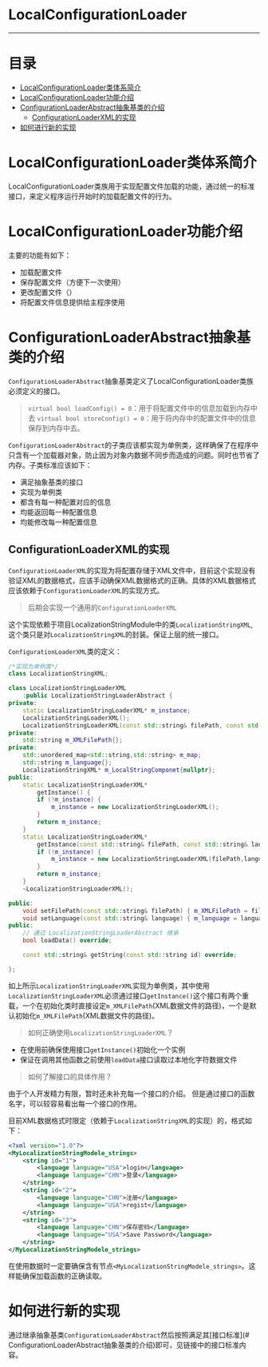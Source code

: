 # LocalConfigurationLoader

------

# 目录

- [LocalConfigurationLoader类体系简介](#LocalConfigurationLoader类体系简介)
- [LocalConfigurationLoader功能介绍](#LocalConfigurationLoader功能介绍)
- [ConfigurationLoaderAbstract抽象基类的介绍](#ConfigurationLoaderAbstract抽象基类的介绍)
   - [ConfigurationLoaderXML的实现](#ConfigurationLoaderXML的实现)
- [如何进行新的实现](#如何进行新的实现)

# LocalConfigurationLoader类体系简介

LocalConfigurationLoader类族用于实现配置文件加载的功能，通过统一的标准接口，来定义程序运行开始时的加载配置文件的行为。

# LocalConfigurationLoader功能介绍

主要的功能有如下：

- 加载配置文件
- 保存配置文件（方便下一次使用）
- 更改配置文件（）
- 将配置文件信息提供给主程序使用

# ConfigurationLoaderAbstract抽象基类的介绍

`ConfigurationLoaderAbstract`抽象基类定义了LocalConfigurationLoader类族必须定义的接口。

> `virtual bool loadConfig() = 0`：用于将配置文件中的信息加载到内存中去
> `virtual bool storeConfig() = 0`：用于将内存中的配置文件中的信息保存到内存中去。

`ConfigurationLoaderAbstract`的子类应该都实现为单例类，这样确保了在程序中只含有一个加载器对象，防止因为对象内数据不同步而造成的问题。同时也节省了内存。子类标准应该如下：

- 满足抽象基类的接口
- 实现为单例类
- 都含有每一种配置对应的信息
- 均能返回每一种配置信息
- 均能修改每一种配置信息 

## ConfigurationLoaderXML的实现

`ConfigurationLoaderXML`的实现为将配置存储于XML文件中，目前这个实现没有验证XML的数据格式，应该手动确保XML数据格式的正确。具体的XML数据格式应该依赖于`ConfigurationLoaderXML`的实现方式。

> 后期会实现一个通用的`ConfigurationLoaderXML`

这个实现依赖于项目LocalizationStringModule中的类`LocalizationStringXML`,这个类只是对`LocalizationStringXML`的封装。保证上层的统一接口。


`ConfigurationLoaderXML`类的定义：

```cpp
/*实现为单例类*/
class LocalizationStringXML;

class LocalizationStringLoaderXML
    :public LocalizationStringLoaderAbstract {
private:
    static LocalizationStringLoaderXML* m_instance;
    LocalizationStringLoaderXML();
    LocalizationStringLoaderXML(const std::string& filePath, const std::string& language);
private:
    std::string m_XMLFilePath{};
private:
    std::unordered_map<std::string,std::string> m_map;
    std::string m_language{};
    LocalizationStringXML* m_LocalStringComponet{nullptr};
public:
    static LocalizationStringLoaderXML*
        getInstance() {
        if (!m_instance) {
            m_instance = new LocalizationStringLoaderXML();
        }
        return m_instance;
    }
    static LocalizationStringLoaderXML*
        getInstance(const std::string& filePath, const std::string& language) {
        if (!m_instance) {
            m_instance = new LocalizationStringLoaderXML(filePath,language);
        }
        return m_instance;
    }
    ~LocalizationStringLoaderXML();

public:
    void setFilePath(const std::string& filePath) { m_XMLFilePath = filePath; }
    void setLanguage(const std::string& language) { m_language = language; }
public:
    // 通过 LocalizationStringLoaderAbstract 继承
    bool loadData() override;

    const std::string& getString(const std::string id) override;

};
```
如上所示`LocalizationStringLoaderXML`实现为单例类，其中使用`LocalizationStringLoaderXML`必须通过接口`getInstance()`这个接口有两个重载，一个在初始化类时直接设定`m_XMLFilePath`(XML数据文件的路径)，一个是默认初始化`m_XMLFilePath`(XML数据文件的路径)。

> 如何正确使用`LocalizationStringLoaderXML`？

- 在使用前确保使用接口`getInstance()`初始化一个实例
- 保证在调用其他函数之前使用`loadData`接口读取过本地化字符数据文件

> 如何了解接口的具体作用？

由于个人开发精力有限，暂时还未补充每一个接口的介绍。
但是通过接口的函数名字，可以较容易看出每一个接口的作用。

目前XML数据格式时限定（依赖于`LocalizationStringXML`的实现）的，格式如下：
```xml
<?xml version="1.0"?>
<MyLocalizationStringModele_strings>
	<string id="1">
		<language language="USA">login</language>
		<language language="CHN">登录</language>
	</string>
	<string id="2">
		<language language="CHN">注册</language>
		<language language="USA">regist</language>
	</string>
	<string id="3">
		<language language="CHN">保存密码</language>
		<language language="USA">Save Password</language>
	</string>
</MyLocalizationStringModele_strings>

```
在使用数据时一定要确保含有节点`<MyLocalizationStringModele_strings>`。这样能确保加载函数的正确读取。

# 如何进行新的实现

通过继承抽象基类`ConfigurationLoaderAbstract`然后按照满足其[接口标准](# ConfigurationLoaderAbstract抽象基类的介绍)即可，见链接中的接口标准内容。